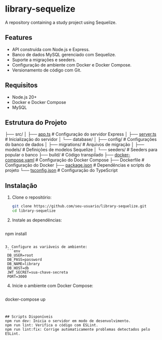 # library-sequelize

A repository containing a study project using Sequelize.

## Features

- API construída com Node.js e Express.
- Banco de dados MySQL gerenciado com Sequelize.
- Suporte a migrações e seeders.
- Configuração de ambiente com Docker e Docker Compose.
- Versionamento de código com Git.

## Requisitos

- Node.js 20+
- Docker e Docker Compose
- MySQL

## Estrutura do Projeto

├── src/
│   ├── [app.ts](http://_vscodecontentref_/1)          # Configuração do servidor Express
│   ├── [server.ts](http://_vscodecontentref_/2)       # Inicialização do servidor
│   └── database/
│       ├── config/     # Configurações do banco de dados
│       ├── migrations/ # Arquivos de migração
│       ├── models/     # Definições de modelos Sequelize
│       └── seeders/    # Seeders para popular o banco
├── build/              # Código transpilado
├── [docker-compose.yaml](http://_vscodecontentref_/3) # Configuração do Docker Compose
├── Dockerfile          # Configuração do Docker
├── [package.json](http://_vscodecontentref_/4)        # Dependências e scripts do projeto
└── [tsconfig.json](http://_vscodecontentref_/5)       # Configuração do TypeScript

## Instalação

1. Clone o repositório:
   ```bash
   git clone https://github.com/seu-usuario/library-sequelize.git
   cd library-sequelize
   ```

2. Instale as dependências:
   ```bash
  npm install
  ```

3. Configure as variáveis de ambiente:
   ```env
   DB_USER=root
   DB_PASS=password
   DB_NAME=library
   DB_HOST=db
   JWT_SECRET=sua-chave-secreta
   PORT=3000
   ```
4. Inicie o ambiente com Docker Compose:
   ```bash
  docker-compose up
  ```


## Scripts Disponíveis
npm run dev: Inicia o servidor em modo de desenvolvimento.
npm run lint: Verifica o código com ESLint.
npm run lint:fix: Corrige automaticamente problemas detectados pelo ESLint.